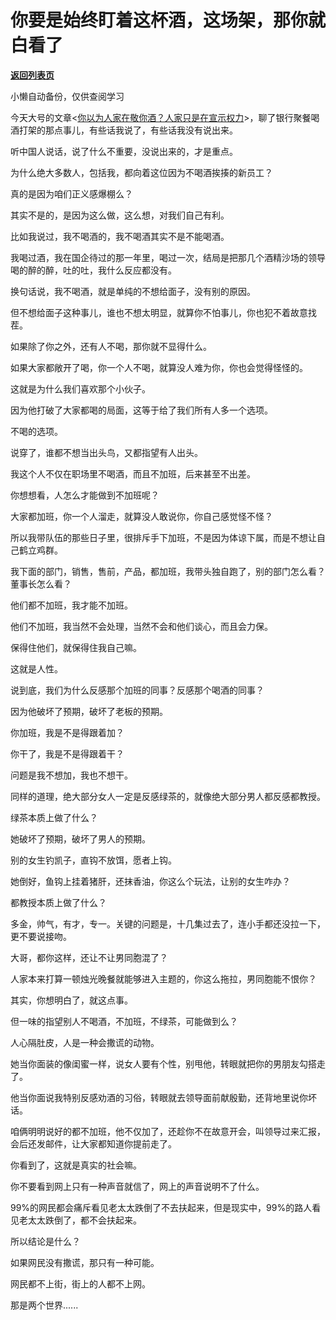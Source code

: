 # 你要是始终盯着这杯酒，这场架，那你就白看了

[**返回列表页**](/gzh/记忆承载3)

小懒自动备份，仅供查阅学习

今天大号的文章<[你以为人家在敬你酒？人家只是在宣示权力](https://mp.weixin.qq.com/s?__biz=MzU0MjYwNDU2Mw==&mid=2247491669&idx=1&sn=f97058ea2d6389457f0bd34bd3d949ae&chksm=fb1a8c29cc6d053f63f9b514edbaae294c56e44fb39ab9e02b4fadc87a89b0ae7766dc6b76de&token=1291428087&lang=zh_CN&scene=21#wechat_redirect)>，聊了银行聚餐喝酒打架的那点事儿，有些话我说了，有些话我没有说出来。  

  

听中国人说话，说了什么不重要，没说出来的，才是重点。  

  

为什么绝大多数人，包括我，都向着这位因为不喝酒挨揍的新员工？  

  

真的是因为咱们正义感爆棚么？

  

其实不是的，是因为这么做，这么想，对我们自己有利。  

  

比如我说过，我不喝酒的，我不喝酒其实不是不能喝酒。  

  

我喝过酒，我在国企待过的那一年里，喝过一次，结局是把那几个酒精沙场的领导喝的醉的醉，吐的吐，我什么反应都没有。

  

换句话说，我不喝酒，就是单纯的不想给面子，没有别的原因。  

  

但不想给面子这种事儿，谁也不想太明显，就算你不怕事儿，你也犯不着故意找茬。  

  

如果除了你之外，还有人不喝，那你就不显得什么。

  

如果大家都敞开了喝，你一个人不喝，就算没人难为你，你也会觉得怪怪的。

  

这就是为什么我们喜欢那个小伙子。  

  

因为他打破了大家都喝的局面，这等于给了我们所有人多一个选项。

  

不喝的选项。  

  

说穿了，谁都不想当出头鸟，又都指望有人出头。  

  

我这个人不仅在职场里不喝酒，而且不加班，后来甚至不出差。  

  

你想想看，人怎么才能做到不加班呢？  

  

大家都加班，你一个人溜走，就算没人敢说你，你自己感觉怪不怪？  

  

所以我带队伍的那些日子里，很排斥手下加班，不是因为体谅下属，而是不想让自己鹤立鸡群。

  

我下面的部门，销售，售前，产品，都加班，我带头独自跑了，别的部门怎么看？董事长怎么看？

  

他们都不加班，我才能不加班。  

  

他们不加班，我当然不会处理，当然不会和他们谈心，而且会力保。

  

保得住他们，就保得住我自己嘛。  

  

这就是人性。  

  

说到底，我们为什么反感那个加班的同事？反感那个喝酒的同事？  

  

因为他破坏了预期，破坏了老板的预期。

  

你加班，我是不是得跟着加？

你干了，我是不是得跟着干？  

  

问题是我不想加，我也不想干。  

  

同样的道理，绝大部分女人一定是反感绿茶的，就像绝大部分男人都反感都教授。  

  

绿茶本质上做了什么？  

  

她破坏了预期，破坏了男人的预期。

  

别的女生钓凯子，直钩不放饵，愿者上钩。

  

她倒好，鱼钩上挂着猪肝，还抹香油，你这么个玩法，让别的女生咋办？

  

都教授本质上做了什么？  

  

多金，帅气，有才，专一。关键的问题是，十几集过去了，连小手都还没拉一下，更不要说接吻。

  

大哥，都你这样，还让不让男同胞混了？

  

人家本来打算一顿烛光晚餐就能够进入主题的，你这么拖拉，男同胞能不恨你？  

  

其实，你想明白了，就这点事。  

  

但一味的指望别人不喝酒，不加班，不绿茶，可能做到么？  

  

人心隔肚皮，人是一种会撒谎的动物。

  

她当你面装的像闺蜜一样，说女人要有个性，别甩他，转眼就把你的男朋友勾搭走了。  

  

他当你面说我特别反感劝酒的习俗，转眼就去领导面前献殷勤，还背地里说你坏话。  

  

咱俩明明说好的都不加班，他不仅加了，还趁你不在故意开会，叫领导过来汇报，会后还发邮件，让大家都知道你提前走了。

  

你看到了，这就是真实的社会嘛。  

  

你不要看到网上只有一种声音就信了，网上的声音说明不了什么。  

  

99%的网民都会痛斥看见老太太跌倒了不去扶起来，但是现实中，99%的路人看见老太太跌倒了，都不会扶起来。

  

所以结论是什么？

  

如果网民没有撒谎，那只有一种可能。

  

网民都不上街，街上的人都不上网。

  

那是两个世界......

